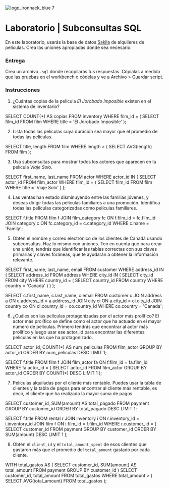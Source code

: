 ![logo_ironhack_blue 7](https://user-images.githubusercontent.com/23629340/40541063-a07a0a8a-601a-11e8-91b5-2f13e4e6b441.png)

# Laboratorio | Subconsultas SQL

En este laboratorio, usarás la base de datos [Sakila](https://dev.mysql.com/doc/sakila/en/) de alquileres de películas. Crea las uniones apropiadas donde sea necesario.

### Entrega

Crea un archivo `.sql` donde recopilarás tus respuestas. Cópialas a medida que las pruebas en el workbench o códelas y ve a Archivo > Guardar script.

### Instrucciones

1. ¿Cuántas copias de la película _El Jorobado Imposible_ existen en el sistema de inventario?

SELECT COUNT(*) AS copias
FROM inventory
WHERE film_id = (
    SELECT film_id
    FROM film
    WHERE title = 'El Jorobado Imposible'
);

2. Lista todas las películas cuya duración sea mayor que el promedio de todas las películas.

SELECT title, length
FROM film
WHERE length > (
    SELECT AVG(length)
    FROM film
);

3. Usa subconsultas para mostrar todos los actores que aparecen en la película _Viaje Solo_.

SELECT first_name, last_name
FROM actor
WHERE actor_id IN (
    SELECT actor_id
    FROM film_actor
    WHERE film_id = (
        SELECT film_id
        FROM film
        WHERE title = 'Viaje Solo'
    )
);

4. Las ventas han estado disminuyendo entre las familias jóvenes, y deseas dirigir todas las películas familiares a una promoción.
Identifica todas las películas categorizadas como películas familiares.

SELECT f.title
FROM film f
JOIN film_category fc ON f.film_id = fc.film_id
JOIN category c ON fc.category_id = c.category_id
WHERE c.name = 'Family';


5. Obtén el nombre y correo electrónico de los clientes de Canadá usando subconsultas. Haz lo mismo con uniones. Ten en cuenta que para crear una unión, tendrás que identificar las tablas correctas con sus claves primarias y claves foráneas, que te ayudarán a obtener la información relevante.

SELECT first_name, last_name, email
FROM customer
WHERE address_id IN (
    SELECT address_id
    FROM address
    WHERE city_id IN (
        SELECT city_id
        FROM city
        WHERE country_id = (
            SELECT country_id
            FROM country
            WHERE country = 'Canada'
        )
    )
);


SELECT c.first_name, c.last_name, c.email
FROM customer c
JOIN address a ON c.address_id = a.address_id
JOIN city ci ON a.city_id = ci.city_id
JOIN country co ON ci.country_id = co.country_id
WHERE co.country = 'Canada';

6. ¿Cuáles son las películas protagonizadas por el actor más prolífico? El actor más prolífico se define como el actor que ha actuado en el mayor número de películas. Primero tendrás que encontrar al actor más prolífico y luego usar ese actor_id para encontrar las diferentes películas en las que ha protagonizado.

SELECT actor_id, COUNT(*) AS num_peliculas
FROM film_actor
GROUP BY actor_id
ORDER BY num_peliculas DESC
LIMIT 1;

SELECT f.title
FROM film f
JOIN film_actor fa ON f.film_id = fa.film_id
WHERE fa.actor_id = (
    SELECT actor_id
    FROM film_actor
    GROUP BY actor_id
    ORDER BY COUNT(*) DESC
    LIMIT 1
);

7. Películas alquiladas por el cliente más rentable. Puedes usar la tabla de clientes y la tabla de pagos para encontrar al cliente más rentable, es decir, el cliente que ha realizado la mayor suma de pagos.

SELECT customer_id, SUM(amount) AS total_pagado
FROM payment
GROUP BY customer_id
ORDER BY total_pagado DESC
LIMIT 1;


SELECT f.title
FROM rental r
JOIN inventory i ON r.inventory_id = i.inventory_id
JOIN film f ON i.film_id = f.film_id
WHERE r.customer_id = (
    SELECT customer_id
    FROM payment
    GROUP BY customer_id
    ORDER BY SUM(amount) DESC
    LIMIT 1
);

8. Obtén el `client_id` y el `total_amount_spent` de esos clientes que gastaron más que el promedio del `total_amount` gastado por cada cliente.

WITH total_gastos AS (
    SELECT customer_id, SUM(amount) AS total_amount
    FROM payment
    GROUP BY customer_id
)
SELECT customer_id, total_amount
FROM total_gastos
WHERE total_amount > (
    SELECT AVG(total_amount)
    FROM total_gastos
);
